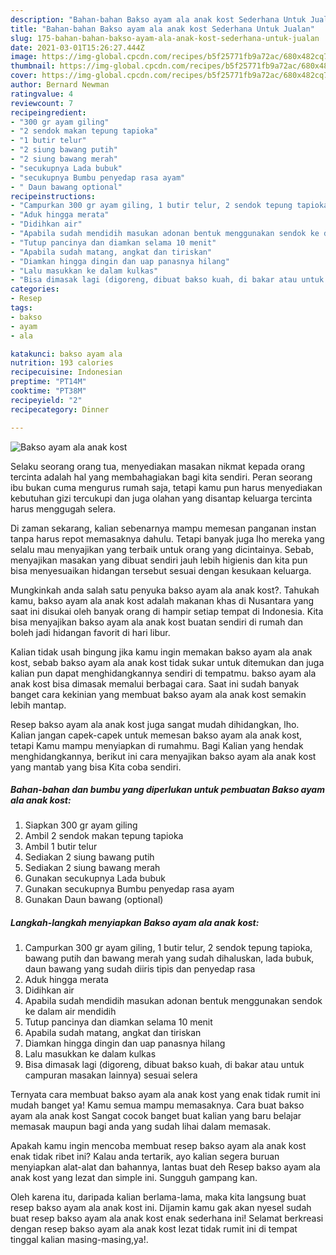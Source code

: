 ```yaml
---
description: "Bahan-bahan Bakso ayam ala anak kost Sederhana Untuk Jualan"
title: "Bahan-bahan Bakso ayam ala anak kost Sederhana Untuk Jualan"
slug: 175-bahan-bahan-bakso-ayam-ala-anak-kost-sederhana-untuk-jualan
date: 2021-03-01T15:26:27.444Z
image: https://img-global.cpcdn.com/recipes/b5f25771fb9a72ac/680x482cq70/bakso-ayam-ala-anak-kost-foto-resep-utama.jpg
thumbnail: https://img-global.cpcdn.com/recipes/b5f25771fb9a72ac/680x482cq70/bakso-ayam-ala-anak-kost-foto-resep-utama.jpg
cover: https://img-global.cpcdn.com/recipes/b5f25771fb9a72ac/680x482cq70/bakso-ayam-ala-anak-kost-foto-resep-utama.jpg
author: Bernard Newman
ratingvalue: 4
reviewcount: 7
recipeingredient:
- "300 gr ayam giling"
- "2 sendok makan tepung tapioka"
- "1 butir telur"
- "2 siung bawang putih"
- "2 siung bawang merah"
- "secukupnya Lada bubuk"
- "secukupnya Bumbu penyedap rasa ayam"
- " Daun bawang optional"
recipeinstructions:
- "Campurkan 300 gr ayam giling, 1 butir telur, 2 sendok tepung tapioka, bawang putih dan bawang merah yang sudah dihaluskan, lada bubuk, daun bawang yang sudah diiris tipis dan penyedap rasa"
- "Aduk hingga merata"
- "Didihkan air"
- "Apabila sudah mendidih masukan adonan bentuk menggunakan sendok ke dalam air mendidih"
- "Tutup pancinya dan diamkan selama 10 menit"
- "Apabila sudah matang, angkat dan tiriskan"
- "Diamkan hingga dingin dan uap panasnya hilang"
- "Lalu masukkan ke dalam kulkas"
- "Bisa dimasak lagi (digoreng, dibuat bakso kuah, di bakar atau untuk campuran masakan lainnya) sesuai selera"
categories:
- Resep
tags:
- bakso
- ayam
- ala

katakunci: bakso ayam ala 
nutrition: 193 calories
recipecuisine: Indonesian
preptime: "PT14M"
cooktime: "PT38M"
recipeyield: "2"
recipecategory: Dinner

---
```



![Bakso ayam ala anak kost](https://img-global.cpcdn.com/recipes/b5f25771fb9a72ac/680x482cq70/bakso-ayam-ala-anak-kost-foto-resep-utama.jpg)

Selaku seorang orang tua, menyediakan masakan nikmat kepada orang tercinta adalah hal yang membahagiakan bagi kita sendiri. Peran seorang ibu bukan cuma mengurus rumah saja, tetapi kamu pun harus menyediakan kebutuhan gizi tercukupi dan juga olahan yang disantap keluarga tercinta harus menggugah selera.

Di zaman  sekarang, kalian sebenarnya mampu memesan panganan instan tanpa harus repot memasaknya dahulu. Tetapi banyak juga lho mereka yang selalu mau menyajikan yang terbaik untuk orang yang dicintainya. Sebab, menyajikan masakan yang dibuat sendiri jauh lebih higienis dan kita pun bisa menyesuaikan hidangan tersebut sesuai dengan kesukaan keluarga. 



Mungkinkah anda salah satu penyuka bakso ayam ala anak kost?. Tahukah kamu, bakso ayam ala anak kost adalah makanan khas di Nusantara yang saat ini disukai oleh banyak orang di hampir setiap tempat di Indonesia. Kita bisa menyajikan bakso ayam ala anak kost buatan sendiri di rumah dan boleh jadi hidangan favorit di hari libur.

Kalian tidak usah bingung jika kamu ingin memakan bakso ayam ala anak kost, sebab bakso ayam ala anak kost tidak sukar untuk ditemukan dan juga kalian pun dapat menghidangkannya sendiri di tempatmu. bakso ayam ala anak kost bisa dimasak memalui berbagai cara. Saat ini sudah banyak banget cara kekinian yang membuat bakso ayam ala anak kost semakin lebih mantap.

Resep bakso ayam ala anak kost juga sangat mudah dihidangkan, lho. Kalian jangan capek-capek untuk memesan bakso ayam ala anak kost, tetapi Kamu mampu menyiapkan di rumahmu. Bagi Kalian yang hendak menghidangkannya, berikut ini cara menyajikan bakso ayam ala anak kost yang mantab yang bisa Kita coba sendiri.

<!--inarticleads1-->

##### Bahan-bahan dan bumbu yang diperlukan untuk pembuatan Bakso ayam ala anak kost:

1. Siapkan 300 gr ayam giling
1. Ambil 2 sendok makan tepung tapioka
1. Ambil 1 butir telur
1. Sediakan 2 siung bawang putih
1. Sediakan 2 siung bawang merah
1. Gunakan secukupnya Lada bubuk
1. Gunakan secukupnya Bumbu penyedap rasa ayam
1. Gunakan  Daun bawang (optional)




<!--inarticleads2-->

##### Langkah-langkah menyiapkan Bakso ayam ala anak kost:

1. Campurkan 300 gr ayam giling, 1 butir telur, 2 sendok tepung tapioka, bawang putih dan bawang merah yang sudah dihaluskan, lada bubuk, daun bawang yang sudah diiris tipis dan penyedap rasa
1. Aduk hingga merata
1. Didihkan air
1. Apabila sudah mendidih masukan adonan bentuk menggunakan sendok ke dalam air mendidih
1. Tutup pancinya dan diamkan selama 10 menit
1. Apabila sudah matang, angkat dan tiriskan
1. Diamkan hingga dingin dan uap panasnya hilang
1. Lalu masukkan ke dalam kulkas
1. Bisa dimasak lagi (digoreng, dibuat bakso kuah, di bakar atau untuk campuran masakan lainnya) sesuai selera




Ternyata cara membuat bakso ayam ala anak kost yang enak tidak rumit ini mudah banget ya! Kamu semua mampu memasaknya. Cara buat bakso ayam ala anak kost Sangat cocok banget buat kalian yang baru belajar memasak maupun bagi anda yang sudah lihai dalam memasak.

Apakah kamu ingin mencoba membuat resep bakso ayam ala anak kost enak tidak ribet ini? Kalau anda tertarik, ayo kalian segera buruan menyiapkan alat-alat dan bahannya, lantas buat deh Resep bakso ayam ala anak kost yang lezat dan simple ini. Sungguh gampang kan. 

Oleh karena itu, daripada kalian berlama-lama, maka kita langsung buat resep bakso ayam ala anak kost ini. Dijamin kamu gak akan nyesel sudah buat resep bakso ayam ala anak kost enak sederhana ini! Selamat berkreasi dengan resep bakso ayam ala anak kost lezat tidak rumit ini di tempat tinggal kalian masing-masing,ya!.

